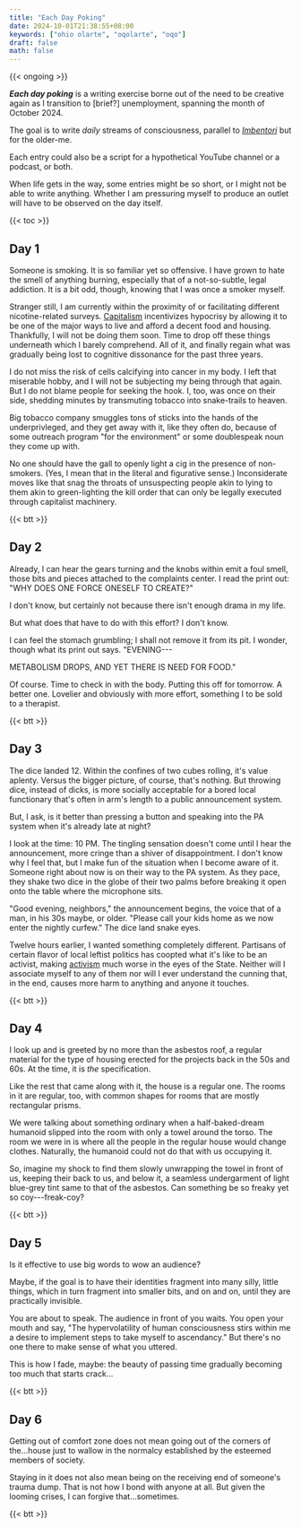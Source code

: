 ```yaml
---
title: "Each Day Poking"
date: 2024-10-01T21:38:55+08:00
keywords: ["ohio olarte", "oqolarte", "oqo"]
draft: false
math: false
---
```


{{< ongoing >}}

***Each day poking*** is a writing exercise borne out of the need to be
creative again as I transition to [brief?] unemployment, spanning the
month of October 2024.

The goal is to write *daily* streams of consciousness, parallel to
[*Imbentori*](/imbentori) but for the older-me.

Each entry could also be a script for a hypothetical YouTube channel or
a podcast, or both.

When life gets in the way, some
entries might be so short, or I might not be able to write anything.
Whether I am pressuring myself to produce an outlet will have to be
observed on the day itself.

{{< toc >}}

## Day 1

Someone is smoking. It is so familiar yet so offensive. I have grown to
hate the smell of anything burning, especially that of a not-so-subtle,
legal addiction. It is a bit odd, though, knowing that I was once a
smoker myself.

Stranger still, I am currently within the proximity of or facilitating
different nicotine-related surveys. [Capitalism](/capitalism) incentivizes hypocrisy by
allowing it to be one of the major ways to live and afford a decent food
and housing. Thankfully, I will not be doing them soon. Time to drop off
these things underneath which I barely comprehend. All of it, and
finally regain what was gradually being lost to cognitive dissonance for
the past three years.

I do not miss the risk of cells calcifying into cancer in my body. I
left that miserable hobby, and I will not be subjecting my being through
that again. But I do not blame people for seeking the hook. I, too, was
once on their side, shedding minutes by transmuting tobacco into
snake-trails to heaven.

Big tobacco company smuggles tons of sticks into the hands of the
underprivleged, and they get away with it, like they often do, because
of some outreach program "for the environment" or some doublespeak noun
they come up with.

No one should have the gall to openly light a cig in the presence of
non-smokers. (Yes, I mean that in the literal and figurative sense.)
Inconsiderate moves like that snag the throats of unsuspecting people
akin to lying to them akin to green-lighting the kill order that can
only be legally executed through capitalist machinery.

{{< btt >}}

## Day 2

Already, I can hear the gears turning and the knobs within emit a foul
smell, those bits and pieces attached to the complaints center. I read
the print out: "WHY DOES ONE FORCE ONESELF TO CREATE?"

I don't know, but certainly not because there isn't enough drama in my
life.

But what does that have to do with this effort? I don't know.

I can feel the stomach grumbling; I shall not remove it from its pit. I
wonder, though what its print out says. "EVENING---

METABOLISM DROPS, AND YET THERE IS NEED FOR FOOD."

Of course. Time to check in with the body. Putting this off for
tomorrow. A better one. Lovelier and obviously with more effort,
something I to be sold to a therapist.

{{< btt >}}

## Day 3

The dice landed 12. Within the confines of two cubes rolling, it's value
aplenty. Versus the bigger picture, of course, that's nothing. But
throwing dice, instead of dicks, is more socially acceptable for a bored
local functionary that's often in arm's length to a public announcement
system.

But, I ask, is it better than pressing a button and speaking into the PA
system when it's already late at night?

I look at the time: 10 PM. The tingling sensation doesn't come until I
hear the announcement, more cringe than a shiver of disappointment. I
don't know why I feel that, but I make fun of the situation when I
become aware of it. Someone right about now is on their way to the PA
system. As they pace, they shake two dice in the globe of their two
palms before breaking it open onto the table where the microphone sits.

"Good evening, neighbors," the announcement begins, the voice that of a
man, in his 30s maybe, or older. "Please call your kids home as we now
enter the nightly curfew." The dice land snake eyes.

Twelve hours earlier, I wanted something completely different. Partisans
of certain flavor of local leftist politics has coopted what it's like
to be an activist, making [activism](/activism) much worse in the eyes
of the State. Neither will I associate myself to any of them nor will I
ever understand the cunning that, in the end, causes more harm to
anything and anyone it touches.

{{< btt >}}

## Day 4

I look up and is greeted by no more than the asbestos roof, a regular
material for the type of housing erected for the projects back in the
50s and 60s. At the time, it is *the* specification.

Like the rest that came along with it, the house is a regular one. The
rooms in it are regular, too, with common shapes for rooms that are
mostly rectangular prisms.

We were talking about something ordinary when a half-baked-dream humanoid
slipped into the room with only a towel around the torso. The
room we were in is where all the people in the regular house would
change clothes. Naturally, the humanoid could not do that with us
occupying it.

So, imagine my shock to find them slowly unwrapping the towel in front
of us, keeping their back to us, and below it, a seamless undergarment
of light blue-grey tint same to that of the asbestos. Can something be
so freaky yet so coy---freak-coy?

{{< btt >}}

## Day 5

Is it effective to use big words to wow an audience?

Maybe, if the goal is to have their identities fragment into many silly,
little things, which in turn fragment into smaller bits, and on and on,
until they are practically invisible.

You are about to speak. The audience in front of you waits. You open
your mouth and say, "The hypervolatility of human consciousness stirs
within me a desire to implement steps to take myself to ascendancy." But
there's no one there to make sense of what you uttered.

This is how I fade, maybe: the beauty of passing time gradually becoming
too much that starts crack...

{{< btt >}}

## Day 6

Getting out of comfort zone does not mean going out of the corners of
the...house just to wallow in the normalcy established by the esteemed
members of society.

Staying in it does not also mean being on the receiving end of someone's
trauma dump. That is not how I bond with anyone at all. But given the
looming crises, I can forgive that...sometimes.

{{< btt >}}
